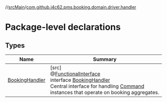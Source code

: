 //[srcMain](../../index.md)/[com.github.j4c62.pms.booking.domain.driver.handler](index.md)

# Package-level declarations

## Types

| Name                                        | Summary                                                                                                                                                                                                                                                                                                                                   |
|---------------------------------------------|-------------------------------------------------------------------------------------------------------------------------------------------------------------------------------------------------------------------------------------------------------------------------------------------------------------------------------------------|
| [BookingHandler](-booking-handler/index.md) | [src]<br>@[FunctionalInterface](https://docs.oracle.com/javase/8/docs/api/java/lang/FunctionalInterface.html)<br>interface [BookingHandler](-booking-handler/index.md)<br>Central interface for handling [Command](../com.github.j4c62.pms.booking.domain.driver.command/-command/index.md) instances that operate on booking aggregates. |